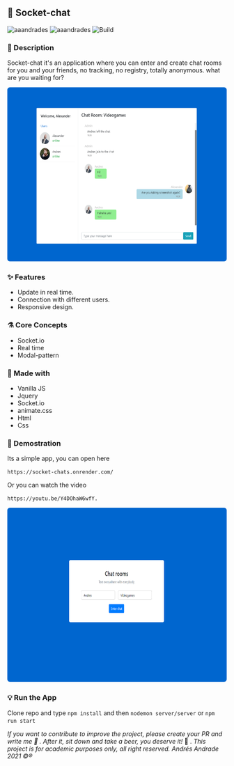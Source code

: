 ## :rocket: Socket-chat

![aaandrades](https://img.shields.io/badge/-Frontend-orange)
![aaandrades](https://img.shields.io/badge/-Backend-blue)
![Build](https://img.shields.io/badge/-Working-brightgreen)

### :memo: Description

Socket-chat it's an application where you can enter and create chat rooms for you and your friends, no tracking, no registry, totally anonymous. what are you waiting for?

<img src="server/documentation/main.png"  alt="Login screen" width="600" height="400" style=border-radius:6px>

### :sparkles: Features

- Update in real time.
- Connection with different users.
- Responsive design.

### :alembic: Core Concepts

- Socket.io
- Real time
- Modal-pattern

### :construction: Made with

- Vanilla JS
- Jquery
- Socket.io
- animate.css
- Html
- Css

### :hammer: Demostration

Its a simple app, you can open here

```
https://socket-chats.onrender.com/
```

Or you can watch the video

```
https://youtu.be/Y4DOhaW6wfY.
```

<img src="server/documentation/login.png"  alt="Login screen" width="600" height="400" style=border-radius:6px>

### :bulb: Run the App

Clone repo and type `npm install` and then `nodemon server/server` or `npm run start`

_If you want to contribute to improve the project, please create your PR and write me :speech_balloon: . After it, sit down and take a beer, you deserve it!_ :beers: .
_This project is for academic purposes only, all right reserved. Andrés Andrade 2021 :copyright::registered:_
